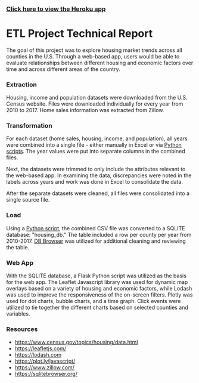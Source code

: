 
### <a href="http://housing-markets.herokuapp.com/" target="_blank">Click here to view the Heroku app</a>


# ETL Project Technical Report

The goal of this project was to explore housing market trends across all counties in the U.S. Through a web-based app, users would be able to evaluate relationships between different housing and economic factors over time and across different areas of the country.

### Extraction

Housing, income and population datasets were downloaded from the U.S. Census website. Files were downloaded individually for every year from 2010 to 2017. Home sales information was extracted from Zillow.

### Transformation

For each dataset (home sales, housing, income, and population), all years were combined into a single file - either manually in Excel or via [Python scripts](https://github.com/nu-datacamp/Housing-Market-Insights/blob/master/Population%20Data/combine%20population%20csv.ipynb). The year values were put into separate columns in the combined files.

Next, the datasets were trimmed to only include the attributes relevant to the web-based app. In examining the data, discrepancies were noted in the labels across years and work was done in Excel to consolidate the data. 

After the separate datasets were cleaned, all files were consolidated into a single source file.

### Load

Using a [Python script](https://github.com/nu-datacamp/Housing-Market-Insights/blob/master/csv-to-sqlite.ipynb), the combined CSV file was converted to a SQLITE database: "housing_db." The table included a row per county per year from 2010-2017. [DB Browser](https://sqlitebrowser.org/) was utilized for additional cleaning and reviewing the table.

### Web App
With the SQLITE database, a Flask Python script was utilized as the basis for the web app. The Leaflet Javascript library was used for dynamic map overlays based on a variety of housing and economic factors, while Lodash was used to improve the responsiveness of the on-screen filters. Plotly was used for dot charts, bubble charts, and a time graph. Click events were utilized to tie together the different charts based on selected counties and variables.

### Resources
* https://www.census.gov/topics/housing/data.html
* https://leafletjs.com/
* https://lodash.com
* https://plot.ly/javascript/
* https://www.zillow.com/
* https://sqlitebrowser.org/
